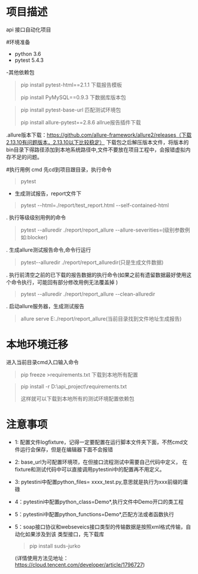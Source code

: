 # 项目描述
api 接口自动化项目

#环境准备
- python 3.6
- pytest 5.4.3

-其他依赖包
>pip install pytest-html==2.1.1 下载报告模板
> 
>pip install PyMySQL==0.9.3 下数据库版本包

> pip install pytest-base-url  匹配测试环境包
> 
> pip install allure-pytest==2.8.6  allrue报告插件下载 


.allure版本下载：https://github.com/allure-framework/allure2/releases（下载2.13.10有问题版本，2.13.10以下比较稳定）
下载包之后解压版本文件，将版本的bin目录下得路径添加到本地系统路径中,文件不要放在项目工程中，会报错虚拟内存不足的问题。



#执行用例
cmd 先cd到项目跟目录，执行命令
>pytest


- 生成测试报告，report文件下
> pytest --html=./report/test_report.html --self-contained-html


. 执行等级级别用例的命令
> pytest --alluredir ./report/report_allure --allure-severities=(级别参数例如:blocker)

. 生成allure测试报告命令,命令行运行
> pytest--alluredir ./report/report_alluredir(只是生成文件数据)

. 执行前清空之前的已下载的报告数据的执行命令(如果之前有遗留数据最好使用这个命令执行，可能回有部分修改用例无法覆盖掉
)
>pytest --alluredir ./report/report_allure --clean-alluredir

. 启动allure服务器，生成测试报告
> allure serve E:./report/report_allure(当前目录找到文件地址生成报告)


# 本地环境迁移
进入当前目录cmd入口输入命令
> pip freeze >requirements.txt 下载到本地所有配置

> pip install -r D:\api_project\requirements.txt
> 
> 这样就可以下载到本地所有的测试环境配置依赖包


# 注意事项
- 1: 配置文件logfixture，记得一定要配置在运行脚本文件夹下面，不然cmd文件运行会保存，但是在编辑器下面不会报错
- 2: base_url为可配置环境项，在但接口流程测试中需要自己代码中定义， 在fixture和测试代码中可以直接调用pytestini中的配置再不用定义。
- 3: pytestini中配置python_files= xxxx_test.py,意思就是执行为xxx前缀的庸碌  
- 4：pytestini中配置python_class=Demo*,执行文件中Demo开口的类工程
- 5：pytestini中配置python_functions=Demo*,匹配方法或者函数执行
- 5：soap接口协议和webseveics接口类型的传输数据是按照xml格式传输，自动化如果涉及到该
    类型接口，先下载库 
  >pip install suds-jurko
  
  (详情使用方法见地址：https://cloud.tencent.com/developer/article/1796727)
    
  
